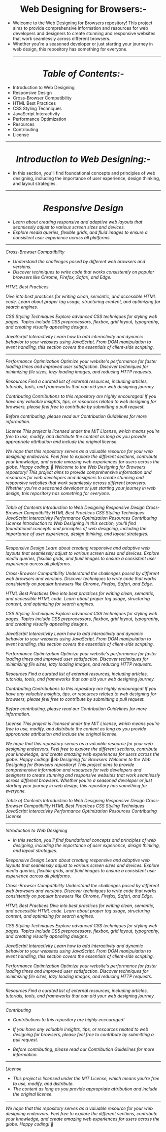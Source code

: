 <h1 align="Center"><b>Web Designing for Browsers:-</b></h1>

- Welcome to the Web Designing for Browsers repository! This project aims to provide comprehensive information and resources for web developers and designers to create stunning and responsive websites that work seamlessly across different browsers.
- Whether you're a seasoned developer or just starting your journey in web design, this repository has something for everyone.
  <hr>
<h1 align="Center"><i>Table of Contents:-</i></h1>

- Introduction to Web Designing
- Responsive Design
- Cross-Browser Compatibility
- HTML Best Practices
- CSS Styling Techniques
- JavaScript Interactivity
- Performance Optimization
- Resources
- Contributing
- License
<hr>
<h1 align="Center"><i>Introduction to Web Designing:-</i></h1>

- In this section, you'll find foundational concepts and principles of web designing, including the importance of user experience, design thinking, and layout strategies.
<hr>
<h1 align="Center"><i>Responsive Design</h1>
  
- Learn about creating responsive and adaptive web layouts that seamlessly adjust to various screen sizes and devices. 
- Explore media queries, flexible grids, and fluid images to ensure a consistent user experience across all platforms.
<hr>
Cross-Browser Compatibility

- Understand the challenges posed by different web browsers and versions.
- Discover techniques to write code that works consistently on popular browsers like Chrome, Firefox, Safari, and Edge.

HTML Best Practices

Dive into best practices for writing clean, semantic, and accessible HTML code. Learn about proper tag usage, structuring content, and optimizing for search engines.

CSS Styling Techniques
Explore advanced CSS techniques for styling web pages. Topics include CSS preprocessors, flexbox, grid layout, typography, and creating visually appealing designs.

JavaScript Interactivity
Learn how to add interactivity and dynamic behavior to your websites using JavaScript. From DOM manipulation to event handling, this section covers the essentials of client-side scripting.
<hr>
Performance Optimization
Optimize your website's performance for faster loading times and improved user satisfaction. Discover techniques for minimizing file sizes, lazy loading images, and reducing HTTP requests.

Resources
Find a curated list of external resources, including articles, tutorials, tools, and frameworks that can aid your web designing journey.

Contributing
Contributions to this repository are highly encouraged! If you have any valuable insights, tips, or resources related to web designing for browsers, please feel free to contribute by submitting a pull request.

Before contributing, please read our Contribution Guidelines for more information.

License
This project is licensed under the MIT License, which means you're free to use, modify, and distribute the content as long as you provide appropriate attribution and include the original license.

We hope that this repository serves as a valuable resource for your web designing endeavors. Feel free to explore the different sections, contribute your knowledge, and create amazing web experiences for users across the globe. Happy coding! 🚀
Welcome to the Web Designing for Browsers repository! This project aims to provide comprehensive information and resources for web developers and designers to create stunning and responsive websites that work seamlessly across different browsers. Whether you're a seasoned developer or just starting your journey in web design, this repository has something for everyone.
<hr>
Table of Contents
Introduction to Web Designing
Responsive Design
Cross-Browser Compatibility
HTML Best Practices
CSS Styling Techniques
JavaScript Interactivity
Performance Optimization
Resources
Contributing
License
Introduction to Web Designing
In this section, you'll find foundational concepts and principles of web designing, including the importance of user experience, design thinking, and layout strategies.
<hr>
Responsive Design
Learn about creating responsive and adaptive web layouts that seamlessly adjust to various screen sizes and devices. Explore media queries, flexible grids, and fluid images to ensure a consistent user experience across all platforms.

Cross-Browser Compatibility
Understand the challenges posed by different web browsers and versions. Discover techniques to write code that works consistently on popular browsers like Chrome, Firefox, Safari, and Edge.

HTML Best Practices
Dive into best practices for writing clean, semantic, and accessible HTML code. Learn about proper tag usage, structuring content, and optimizing for search engines.

CSS Styling Techniques
Explore advanced CSS techniques for styling web pages. Topics include CSS preprocessors, flexbox, grid layout, typography, and creating visually appealing designs.

JavaScript Interactivity
Learn how to add interactivity and dynamic behavior to your websites using JavaScript. From DOM manipulation to event handling, this section covers the essentials of client-side scripting.

Performance Optimization
Optimize your website's performance for faster loading times and improved user satisfaction. Discover techniques for minimizing file sizes, lazy loading images, and reducing HTTP requests.

Resources
Find a curated list of external resources, including articles, tutorials, tools, and frameworks that can aid your web designing journey.

Contributing
Contributions to this repository are highly encouraged! If you have any valuable insights, tips, or resources related to web designing for browsers, please feel free to contribute by submitting a pull request.

Before contributing, please read our Contribution Guidelines for more information.

License
This project is licensed under the MIT License, which means you're free to use, modify, and distribute the content as long as you provide appropriate attribution and include the original license.

We hope that this repository serves as a valuable resource for your web designing endeavors. Feel free to explore the different sections, contribute your knowledge, and create amazing web experiences for users across the globe. Happy coding! 🚀eb Designing for Browsers
Welcome to the Web Designing for Browsers repository! This project aims to provide comprehensive information and resources for web developers and designers to create stunning and responsive websites that work seamlessly across different browsers. Whether you're a seasoned developer or just starting your journey in web design, this repository has something for everyone.

Table of Contents
Introduction to Web Designing
Responsive Design
Cross-Browser Compatibility
HTML Best Practices
CSS Styling Techniques
JavaScript Interactivity
Performance Optimization
Resources
Contributing
License
<hr>
Introduction to Web Designing

- In this section, you'll find foundational concepts and principles of web designing, including the importance of user experience, design thinking, and layout strategies.

Responsive Design
Learn about creating responsive and adaptive web layouts that seamlessly adjust to various screen sizes and devices. Explore media queries, flexible grids, and fluid images to ensure a consistent user experience across all platforms.

Cross-Browser Compatibility
Understand the challenges posed by different web browsers and versions. Discover techniques to write code that works consistently on popular browsers like Chrome, Firefox, Safari, and Edge.

HTML Best Practices
Dive into best practices for writing clean, semantic, and accessible HTML code. Learn about proper tag usage, structuring content, and optimizing for search engines.

CSS Styling Techniques
Explore advanced CSS techniques for styling web pages. Topics include CSS preprocessors, flexbox, grid layout, typography, and creating visually appealing designs.

JavaScript Interactivity
Learn how to add interactivity and dynamic behavior to your websites using JavaScript. From DOM manipulation to event handling, this section covers the essentials of client-side scripting.

Performance Optimization
Optimize your website's performance for faster loading times and improved user satisfaction. Discover techniques for minimizing file sizes, lazy loading images, and reducing HTTP requests.
<hr>
Resources
Find a curated list of external resources, including articles, tutorials, tools, and frameworks that can aid your web designing journey.
<hr>
Contributing

- Contributions to this repository are highly encouraged!
- If you have any valuable insights, tips, or resources related to web designing for browsers, please feel free to contribute by submitting a pull request.

- Before contributing, please read our Contribution Guidelines for more information.
<hr>
License

- This project is licensed under the MIT License, which means you're free to use, modify, and distribute.
- The content as long as you provide appropriate attribution and include the original license.
<hr>
We hope that this repository serves as a valuable resource for your web designing endeavors. Feel free to explore the different sections, contribute your knowledge, and create amazing web experiences for users across the globe. Happy coding! 🚀
